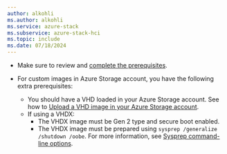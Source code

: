 ```yaml
---
author: alkohli
ms.author: alkohli
ms.service: azure-stack
ms.subservice: azure-stack-hci
ms.topic: include
ms.date: 07/18/2024
---
```



- Make sure to review and [complete the prerequisites](../manage/azure-arc-vm-management-prerequisites.md).


- For custom images in Azure Storage account, you have the following extra prerequisites:

    - You should have a VHD loaded in your Azure Storage account. See how to [Upload a VHD image in your Azure Storage account](/azure/databox-online/azure-stack-edge-gpu-create-virtual-machine-image?tabs=windows#copy-vhd-to-storage-account-using-azcopy).
    - If using a VHDX: 
        - The VHDX image must be Gen 2 type and secure boot enabled.
        - The VHDX image must be prepared using `sysprep /generalize /shutdown /oobe`. For more information, see [Sysprep command-line options](/windows-hardware/manufacture/desktop/sysprep-command-line-options?view=windows-11#oobe&preserve-view=true).
